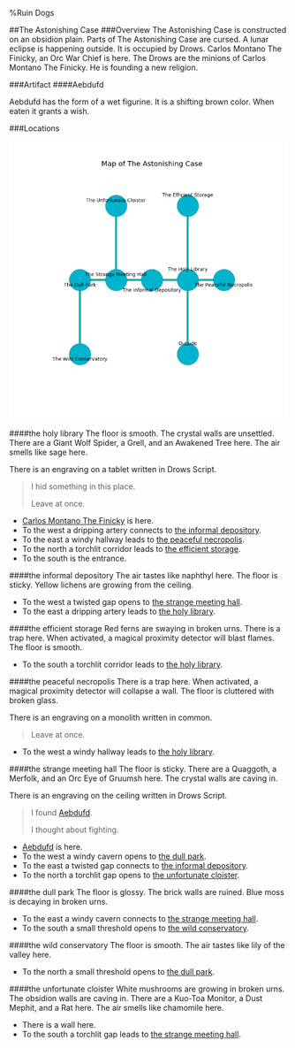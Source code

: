 %Ruin Dogs

##The Astonishing Case
###Overview
The Astonishing Case is constructed on an obsidion plain. Parts of The Astonishing Case are cursed. A lunar eclipse is happening outside. It is occupied by Drows. <a name="Carlos-Montano-The-Finicky"></a>Carlos Montano The Finicky, an Orc War Chief is here. The Drows are the minions of Carlos Montano The Finicky. He  is founding a new religion. 



###Artifact
####<a name="Aebdufd"></a>Aebdufd


Aebdufd has the form of a wet figurine. It is a shifting brown color. When eaten it grants a wish. 





###Locations


![](../v2/images/The-Astonishing-Case.png)

####<a name="the-holy-library"></a>the holy library
The floor is smooth. The crystal walls are unsettled. There are a Giant Wolf Spider, a Grell, and an Awakened Tree here. The air smells like sage here. 

There is an engraving on a tablet written in Drows Script. 

> I hid something in this place.
>
> Leave at once.
>


* [Carlos Montano The Finicky](#Carlos-Montano-The-Finicky) is here.
* To the west a dripping artery connects to [the informal depository](#the-informal-depository).
* To the east a windy hallway leads to [the peaceful necropolis](#the-peaceful-necropolis).
* To the north a torchlit corridor leads to [the efficient storage](#the-efficient-storage).
* To the south is the entrance.


####<a name="the-informal-depository"></a>the informal depository
The air tastes like naphthyl here. The floor is sticky. Yellow lichens are growing from the ceiling. 



* To the west a twisted gap opens to [the strange meeting hall](#the-strange-meeting-hall).
* To the east a dripping artery leads to [the holy library](#the-holy-library).


####<a name="the-efficient-storage"></a>the efficient storage
Red ferns are swaying in broken urns. There is a trap here. When activated, a magical proximity detector will blast flames. The floor is smooth. 



* To the south a torchlit corridor leads to [the holy library](#the-holy-library).


####<a name="the-peaceful-necropolis"></a>the peaceful necropolis
There is a trap here. When activated, a magical proximity detector will collapse a wall. The floor is cluttered with broken glass. 

There is an engraving on a monolith written in common. 

> Leave at once.
>


* To the west a windy hallway leads to [the holy library](#the-holy-library).


####<a name="the-strange-meeting-hall"></a>the strange meeting hall
The floor is sticky. There are a Quaggoth, a Merfolk, and an Orc Eye of Gruumsh here. The crystal walls are caving in. 

There is an engraving on the ceiling written in Drows Script. 

> I found [Aebdufd](#Aebdufd).
>
> I thought about fighting.
>


* [Aebdufd](#Aebdufd) is here.
* To the west a windy cavern opens to [the dull park](#the-dull-park).
* To the east a twisted gap connects to [the informal depository](#the-informal-depository).
* To the north a torchlit gap opens to [the unfortunate cloister](#the-unfortunate-cloister).


####<a name="the-dull-park"></a>the dull park
The floor is glossy. The brick walls are ruined. Blue moss is decaying in broken urns. 



* To the east a windy cavern connects to [the strange meeting hall](#the-strange-meeting-hall).
* To the south a small threshold opens to [the wild conservatory](#the-wild-conservatory).


####<a name="the-wild-conservatory"></a>the wild conservatory
The floor is smooth. The air tastes like lily of the valley here. 



* To the north a small threshold opens to [the dull park](#the-dull-park).


####<a name="the-unfortunate-cloister"></a>the unfortunate cloister
White mushrooms are growing in broken urns. The obsidion walls are caving in. There are a Kuo-Toa Monitor, a Dust Mephit, and a Rat here. The air smells like chamomile here. 



* There is a wall here.
* To the south a torchlit gap leads to [the strange meeting hall](#the-strange-meeting-hall).


